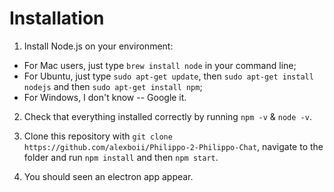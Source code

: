 # Installation

1. Install Node.js on your environment: 
  - For Mac users, just type `brew install node` in your command line;
  - For Ubuntu, just type `sudo apt-get update`, then `sudo apt-get install nodejs` and then `sudo apt-get install npm`;
  - For Windows, I don't know -- Google it. 

2. Check that everything installed correctly by running `npm -v` & `node -v`. 

3. Clone this repository with `git clone https://github.com/alexboii/Philippo-2-Philippo-Chat`, navigate to the folder and run `npm install` and then `npm start`.

4. You should seen an electron app appear. 
